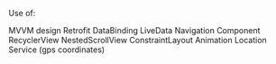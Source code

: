 Use of:

MVVM design
Retrofit
DataBinding
LiveData
Navigation Component
RecyclerView
NestedScrollView
ConstraintLayout
Animation
Location Service (gps coordinates)

